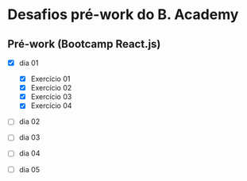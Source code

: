 # Desafios pré-work do B. Academy

## Pré-work (Bootcamp React.js)

- [x] dia 01
  - [x] Exercício 01 
  - [x] Exercício 02 
  - [x] Exercício 03 
  - [x] Exercício 04 
- [ ] dia 02
- [ ] dia 03
- [ ] dia 04
- [ ] dia 05



